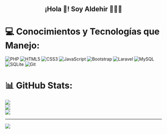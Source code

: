 <p align="center">
  <h2 align="center">¡Hola 👋! Soy Aldehir 👨🏻‍💻</h2>
</p>


# 💻 Conocimientos y Tecnologías que Manejo:
![PHP](https://img.shields.io/badge/php-%23777BB4.svg?style=for-the-badge&logo=php&logoColor=white) ![HTML5](https://img.shields.io/badge/html5-%23E34F26.svg?style=for-the-badge&logo=html5&logoColor=white) ![CSS3](https://img.shields.io/badge/css3-%231572B6.svg?style=for-the-badge&logo=css3&logoColor=white) ![JavaScript](https://img.shields.io/badge/javascript-%23323330.svg?style=for-the-badge&logo=javascript&logoColor=%23F7DF1E) ![Bootstrap](https://img.shields.io/badge/bootstrap-%238511FA.svg?style=for-the-badge&logo=bootstrap&logoColor=white) ![Laravel](https://img.shields.io/badge/laravel-%23FF2D20.svg?style=for-the-badge&logo=laravel&logoColor=white) ![MySQL](https://img.shields.io/badge/mysql-4479A1.svg?style=for-the-badge&logo=mysql&logoColor=white) ![SQLite](https://img.shields.io/badge/sqlite-%2307405e.svg?style=for-the-badge&logo=sqlite&logoColor=white) ![Git](https://img.shields.io/badge/git-%23F05033.svg?style=for-the-badge&logo=git&logoColor=white)
# 📊 GitHub Stats:
![](https://github-readme-stats.vercel.app/api?username=aldehir07&theme=radical&hide_border=false&include_all_commits=false&count_private=false)<br/>
![](https://github-readme-streak-stats.herokuapp.com/?user=aldehir07&theme=radical&hide_border=false)<br/>
![](https://github-readme-stats.vercel.app/api/top-langs/?username=aldehir07&theme=radical&hide_border=false&include_all_commits=false&count_private=false&layout=compact)

---
[![](https://visitcount.itsvg.in/api?id=aldehir07&icon=0&color=0)](https://visitcount.itsvg.in)

<!-- Proudly created with GPRM ( https://gprm.itsvg.in ) -->
